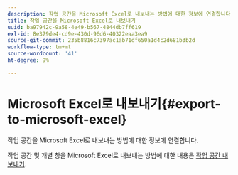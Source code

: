 ```yaml
---
description: 작업 공간을 Microsoft Excel로 내보내는 방법에 대한 정보에 연결합니다.
title: 작업 공간을 Microsoft Excel로 내보내기
uuid: ba97942c-9a58-4e49-b567-4844db7ff619
exl-id: 8e379de4-cd9e-430d-96d6-40322eaa3ea9
source-git-commit: 235b8816c7397ac1ab71df650a1d4c2d681b3b2d
workflow-type: tm+mt
source-wordcount: '41'
ht-degree: 9%

---
```


# Microsoft Excel로 내보내기{#export-to-microsoft-excel}

작업 공간을 Microsoft Excel로 내보내는 방법에 대한 정보에 연결합니다.

작업 공간 및 개별 창을 Microsoft Excel로 내보내는 방법에 대한 내용은 [작업 공간 내보내기](../../../../home/c-get-started/c-work-worksp/c-ex-wksp.md#concept-27e4457bd14b43f198071e38d85d6d2f).
